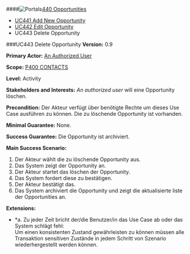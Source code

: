 ####![Portals](https://raw.github.com/massiveart/sulu-docs/master/use-cases/images/package-contacts.png)[440 Opportunities](https://github.com/massiveart/sulu-docs/tree/master/use-cases/p400/p440 "440 Opportunities")

* [UC441 Add New Opportunity](https://github.com/massiveart/sulu-docs/tree/master/use-cases/p400/p440/UC441.md "UC441 Add New Opportunity")
* [UC442 Edit Opportunity](https://github.com/massiveart/sulu-docs/tree/master/use-cases/p400/p440/UC442.md "UC442 Edit Opportunity")
* UC443 Delete Opportunity

###UC443 Delete Opportunity
**Version:** 0.9

**Primary Actor:** [An Authorized User](https://github.com/massiveart/sulu-docs/tree/master/use-cases/actors.md "Actors") 

**Scope:** [P400 CONTACTS](https://github.com/massiveart/sulu-docs/tree/master/use-cases/p400-contacts "400 CONTACTS")

**Level:** Activity

**Stakeholders and Interests:** *An authorized user* will eine Opportunity löschen.
 
**Precondition:** Der Akteur verfügt über benötigte Rechte um dieses Use Case 
ausführen zu können. Die zu löschende Opportunity ist vorhanden.

**Minimal Guarantee:** None.

**Success Guarantee:** Die Opportunity ist archiviert.

**Main Success Scenario:** 

1. Der Akteur wählt die zu löschende Opportunity aus.
2. Das System zeigt der Opportunity an.
3. Der Akteur startet das löschen der Opportunity.
4. Das System fordert diese zu bestätigen.
5. Der Akteur bestätigt das.
6. Das System archiviert die Opportunity und zeigt die aktualisierte liste der Opportunities an.

**Extensions:**
* *a. Zu jeder Zeit bricht der/die Benutzer/in das Use Case ab oder das System schlägt fehl:	
Um einen konsistenten Zustand gewährleisten zu können müssen alle Transaktion sensitiven Zustände in jedem Schritt von Szenario wiederhergestellt werden können.